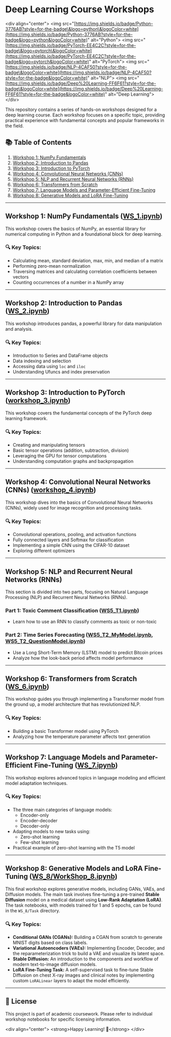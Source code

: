 # Deep Learning Course Workshops

\<div align="center"\>
\<img src="[https://img.shields.io/badge/Python-3776AB?style=for-the-badge\&logo=python\&logoColor=white](https://img.shields.io/badge/Python-3776AB?style=for-the-badge&logo=python&logoColor=white)" alt="Python"\>
\<img src="[https://img.shields.io/badge/PyTorch-EE4C2C?style=for-the-badge\&logo=pytorch\&logoColor=white](https://img.shields.io/badge/PyTorch-EE4C2C?style=for-the-badge&logo=pytorch&logoColor=white)" alt="PyTorch"\>
\<img src="[https://img.shields.io/badge/NLP-4CAF50?style=for-the-badge\&logoColor=white](https://img.shields.io/badge/NLP-4CAF50?style=for-the-badge&logoColor=white)" alt="NLP"\>
\<img src="[https://img.shields.io/badge/Deep%20Learning-FF6F61?style=for-the-badge\&logoColor=white](https://img.shields.io/badge/Deep%20Learning-FF6F61?style=for-the-badge&logoColor=white)" alt="Deep Learning"\>
\</div\>

This repository contains a series of hands-on workshops designed for a deep learning course. Each workshop focuses on a specific topic, providing practical experience with fundamental concepts and popular frameworks in the field.

## 📚 Table of Contents

1.  [Workshop 1: NumPy Fundamentals](https://www.google.com/search?q=%23workshop-1-numpy-fundamentals)
2.  [Workshop 2: Introduction to Pandas](https://www.google.com/search?q=%23workshop-2-introduction-to-pandas)
3.  [Workshop 3: Introduction to PyTorch](https://www.google.com/search?q=%23workshop-3-introduction-to-pytorch)
4.  [Workshop 4: Convolutional Neural Networks (CNNs)](https://www.google.com/search?q=%23workshop-4-convolutional-neural-networks-cnns)
5.  [Workshop 5: NLP and Recurrent Neural Networks (RNNs)](https://www.google.com/search?q=%23workshop-5-nlp-and-recurrent-neural-networks-rnns)
6.  [Workshop 6: Transformers from Scratch](https://www.google.com/search?q=%23workshop-6-transformers-from-scratch)
7.  [Workshop 7: Language Models and Parameter-Efficient Fine-Tuning](https://www.google.com/search?q=%23workshop-7-language-models-and-parameter-efficient-fine-tuning)
8.  [Workshop 8: Generative Models and LoRA Fine-Tuning](https://www.google.com/search?q=%23workshop-8-generative-models-and-lora-fine-tuning)

---

## Workshop 1: NumPy Fundamentals ([WS_1.ipynb](https://www.google.com/search?q=WS_1.ipynb))

This workshop covers the basics of NumPy, an essential library for numerical computing in Python and a foundational block for deep learning.

### 🔍 Key Topics:

- Calculating mean, standard deviation, max, min, and median of a matrix
- Performing zero-mean normalization
- Traversing matrices and calculating correlation coefficients between vectors
- Counting occurrences of a number in a NumPy array

---

## Workshop 2: Introduction to Pandas ([WS_2.ipynb](https://www.google.com/search?q=WS_2.ipynb))

This workshop introduces pandas, a powerful library for data manipulation and analysis.

### 🔍 Key Topics:

- Introduction to Series and DataFrame objects
- Data indexing and selection
- Accessing data using `loc` and `iloc`
- Understanding Ufuncs and index preservation

---

## Workshop 3: Introduction to PyTorch ([workshop_3.ipynb](https://www.google.com/search?q=workshop_3.ipynb))

This workshop covers the fundamental concepts of the PyTorch deep learning framework.

### 🔍 Key Topics:

- Creating and manipulating tensors
- Basic tensor operations (addition, subtraction, division)
- Leveraging the GPU for tensor computations
- Understanding computation graphs and backpropagation

---

## Workshop 4: Convolutional Neural Networks (CNNs) ([workshop_4.ipynb](https://www.google.com/search?q=workshop_4.ipynb))

This workshop dives into the basics of Convolutional Neural Networks (CNNs), widely used for image recognition and processing tasks.

### 🔍 Key Topics:

- Convolutional operations, pooling, and activation functions
- Fully connected layers and Softmax for classification
- Implementing a simple CNN using the CIFAR-10 dataset
- Exploring different optimizers

---

## Workshop 5: NLP and Recurrent Neural Networks (RNNs)

This section is divided into two parts, focusing on Natural Language Processing (NLP) and Recurrent Neural Networks (RNNs).

### Part 1: Toxic Comment Classification ([WS5_T1.ipynb](https://www.google.com/search?q=WS5_T1.ipynb))

- Learn how to use an RNN to classify comments as toxic or non-toxic

### Part 2: Time Series Forecasting ([WS5_T2_MyModel.ipynb](https://www.google.com/search?q=WS5_T2_MyModel.ipynb), [WS5_T2_QuestionModel.ipynb](https://www.google.com/search?q=WS5_T2_QuestionModel.ipynb))

- Use a Long Short-Term Memory (LSTM) model to predict Bitcoin prices
- Analyze how the look-back period affects model performance

---

## Workshop 6: Transformers from Scratch ([WS_6.ipynb](https://www.google.com/search?q=WS_6.ipynb))

This workshop guides you through implementing a Transformer model from the ground up, a model architecture that has revolutionized NLP.

### 🔍 Key Topics:

- Building a basic Transformer model using PyTorch
- Analyzing how the temperature parameter affects text generation

---

## Workshop 7: Language Models and Parameter-Efficient Fine-Tuning ([WS_7.ipynb](https://www.google.com/search?q=WS_7.ipynb))

This workshop explores advanced topics in language modeling and efficient model adaptation techniques.

### 🔍 Key Topics:

- The three main categories of language models:
  - Encoder-only
  - Encoder-decoder
  - Decoder-only
- Adapting models to new tasks using:
  - Zero-shot learning
  - Few-shot learning
- Practical example of zero-shot learning with the T5 model

---

## Workshop 8: Generative Models and LoRA Fine-Tuning ([WS_8/WorkShop_8.ipynb](https://www.google.com/search?q=WS_8/WorkShop_8.ipynb))

This final workshop explores generative models, including GANs, VAEs, and Diffusion models. The main task involves fine-tuning a pre-trained **Stable Diffusion** model on a medical dataset using **Low-Rank Adaptation (LoRA)**. The task notebooks, with models trained for 1 and 5 epochs, can be found in the `WS_8/Task` directory.

### 🔍 Key Topics:

- **Conditional GANs (CGANs):** Building a CGAN from scratch to generate MNIST digits based on class labels.
- **Variational Autoencoders (VAEs):** Implementing Encoder, Decoder, and the reparameterization trick to build a VAE and visualize its latent space.
- **Stable Diffusion:** An introduction to the components and workflow of modern text-to-image diffusion models.
- **LoRA Fine-Tuning Task:** A self-supervised task to fine-tune Stable Diffusion on chest X-ray images and clinical notes by implementing custom `LoRALinear` layers to adapt the model efficiently.

---

## 📜 License

This project is part of academic coursework. Please refer to individual workshop notebooks for specific licensing information.

\<div align="center"\>
\<strong\>Happy Learning\! 🚀\</strong\>
\</div\>
